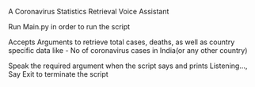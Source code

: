 A Coronavirus Statistics Retrieval Voice Assistant

Run Main.py in order to run the script

Accepts Arguments to retrieve total cases, deaths, as well as country specific data like - No of coronavirus cases in India(or any other country)

Speak the required argument when the script says and prints Listening..., Say Exit to terminate the script